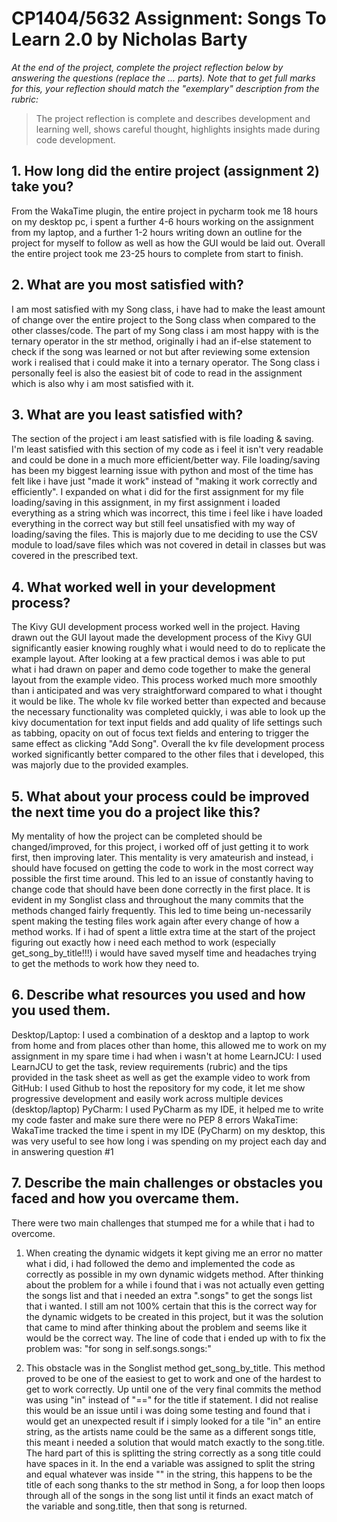 # CP1404/5632 Assignment: Songs To Learn 2.0 by Nicholas Barty

_At the end of the project, complete the project reflection below by answering the questions (replace the ... parts)._
_Note that to get full marks for this, your reflection should match the "exemplary" description from the rubric:_

> The project reflection is complete and describes development and learning well, shows careful thought, highlights insights made during code development.


## 1. How long did the entire project (assignment 2) take you?
From the WakaTime plugin, the entire project in pycharm took me 18 hours on my desktop pc, i spent a further 4-6 hours working on the assignment from my laptop, and a further 1-2 hours writing down an outline for the project for myself to follow as well as how the GUI would be laid out. Overall the entire project took me 23-25 hours to complete from start to finish.

## 2. What are you most satisfied with?
I am most satisfied with my Song class, i have had to make the least amount of change over the entire project to the Song class when compared to the other classes/code. The part of my Song class i am most happy with is the ternary operator in the str method, originally i had an if-else statement to check if the song was learned or not but after reviewing some extension work i realised that i could make it into a ternary operator. The Song class i personally feel is also the easiest bit of code to read in the assignment which is also why i am most satisfied with it.

## 3. What are you least satisfied with?
The section of the project i am least satisfied with is file loading & saving. I'm least satisfied with this section of my code as i feel it isn't very readable and could be done in a much more efficient/better way. File loading/saving has been my biggest learning issue with python and most of the time has felt like i have just "made it work" instead of "making it work correctly and efficiently". I expanded on what i did for the first assignment for my file loading/saving in this assignment, in my first assignment i loaded everything as a string which was incorrect, this time i feel like i have loaded everything in the correct way but still feel unsatisfied with my way of loading/saving the files. This is majorly due to me deciding to use the CSV module to load/save files which was not covered in detail in classes but was covered in the prescribed text.

## 4. What worked well in your development process?
The Kivy GUI development process worked well in the project. Having drawn out the GUI layout made the development process of the Kivy GUI significantly easier knowing roughly what i would need to do to replicate the example layout. After looking at a few practical demos i was able to put what i had drawn on paper and demo code together to make the general layout from the example video. This process worked much more smoothly than i anticipated and was very straightforward compared to what i thought it would be like. The whole kv file worked better than expected and because the necessary functionality was completed quickly, i was able to look up the kivy documentation for text input fields and add quality of life settings such as tabbing, opacity on out of focus text fields and entering to trigger the same effect as clicking "Add Song". Overall the kv file development process worked significantly better compared to the other files that i developed, this was majorly due to the provided examples.

## 5. What about your process could be improved the next time you do a project like this?
My mentality of how the project can be completed should be changed/improved, for this project, i worked off of just getting it to work first, then improving later. This mentality is very amateurish and instead, i should have focused on getting the code to work in the most correct way possible the first time around. This led to an issue of constantly having to change code that should have been done correctly in the first place. It is evident in my Songlist class and throughout the many commits that the methods changed fairly frequently. This led to time being un-necessarily spent making the testing files work again after every change of how a method works. If i had of spent a little extra time at the start of the project figuring out exactly how i need each method to work (especially get_song_by_title!!!) i would have saved myself time and headaches trying to get the methods to work how they need to.

## 6. Describe what resources you used and how you used them.
Desktop/Laptop: I used a combination of a desktop and a laptop to work from home and from places other than home, this allowed me to work on my assignment in my spare time i had when i wasn't at home
LearnJCU: I used LearnJCU to get the task, review requirements (rubric) and the tips provided in the task sheet as well as get the example video to work from
GitHub: I used Github to host the repository for my code, it let me show progressive development and easily work across multiple devices (desktop/laptop)
PyCharm: I used PyCharm as my IDE, it helped me to write my code faster and make sure there were no PEP 8 errors
WakaTime: WakaTime tracked the time i spent in my IDE (PyCharm) on my desktop, this was very useful to see how long i was spending on my project each day and in answering question #1

## 7. Describe the main challenges or obstacles you faced and how you overcame them.
There were two main challenges that stumped me for a while that i had to overcome.
1) When creating the dynamic widgets it kept giving me an error no matter what i did, i had followed the demo and implemented the code as correctly as possible in my own dynamic widgets method. After thinking about the problem for a while i found that i was not actually even getting the songs list and that i needed an extra ".songs" to get the songs list that i wanted. I still am not 100% certain that this is the correct way for the dynamic widgets to be created in this project, but it was the solution that came to mind after thinking about the problem and seems like it would be the correct way. The line of code that i ended up with to fix the problem was: "for song in self.songs.songs:"

2) This obstacle was in the Songlist method get_song_by_title. This method proved to be one of the easiest to get to work and one of the hardest to get to work correctly. Up until one of the very final commits the method was using "in" instead of "==" for the title if statement. I did not realise this would be an issue until i was doing some testing and found that i would get an unexpected result if i simply looked for a tile "in" an entire string, as the artists name could be the same as a different songs title, this meant i needed a solution that would match exactly to the song.title. The hard part of this is splitting the string correctly as a song title could have spaces in it. In the end a variable was assigned to split the string and equal whatever was inside "" in the string, this happens to be the title of each song thanks to the str method in Song, a for loop then loops through all of the songs in the song list until it finds an exact match of the variable and song.title, then that song is returned.